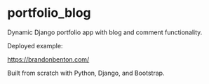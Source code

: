 # portfolio_blog
Dynamic Django portfolio app with blog and comment functionality.

Deployed example:

https://brandonbenton.com/

Built from scratch with Python, Django, and Bootstrap.
